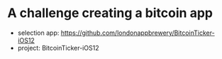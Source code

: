 # A challenge creating a bitcoin app
- selection app: https://github.com/londonappbrewery/BitcoinTicker-iOS12
- project: BitcoinTicker-iOS12